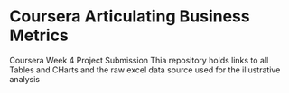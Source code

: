 # Coursera Articulating Business Metrics
Coursera Week 4 Project Submission
Thia repository holds links to all Tables and CHarts and the raw excel data source used for the illustrative analysis
